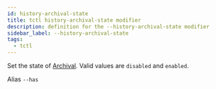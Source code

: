 ```yaml
---
id: history-archival-state
title: tctl history-archival-state modifier
description: definition for the --history-archival-state modifier
sidebar_label: --history-archival-state
tags:
  - tctl
---
```


Set the state of [Archival](/concepts/what-is-archival).
Valid values are `disabled` and `enabled`.

Alias `--has`
